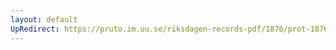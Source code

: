 ```yaml
---
layout: default
UpRedirect: https://pruto.im.uu.se/riksdagen-records-pdf/1876/prot-1876--fk--015/prot-1876--fk--015_023.pdf
---
```

